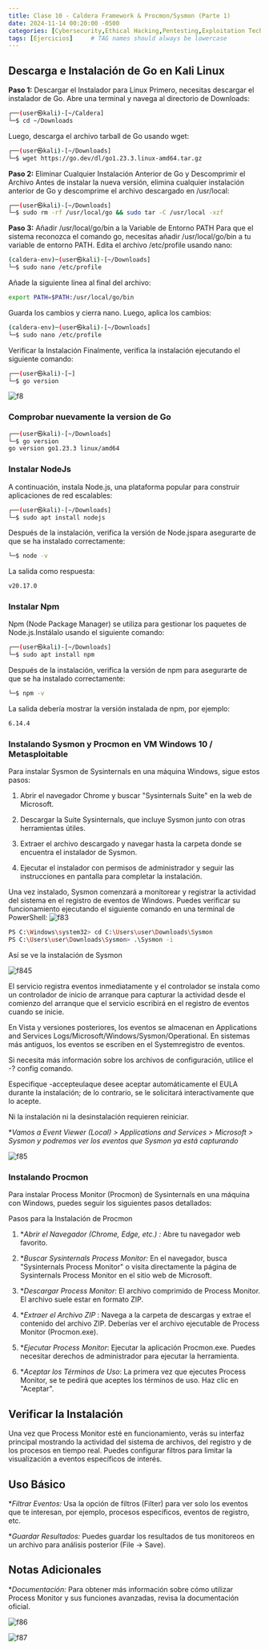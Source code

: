 ```yaml
---
title: Clase 10 - Caldera Framework & Procmon/Sysmon (Parte 1)
date: 2024-11-14 00:20:00 -0500
categories: [Cybersecurity,Ethical Hacking,Pentesting,Exploitation Techniques]
tags: [Ejercicios]     # TAG names should always be lowercase
---
```


<!-- <hr style="border: none; height: 10px; background-color: #003b00;" />

# <font color="#87CEEB">Examen Parcial.</font>

<hr style="border: none; height: 10px; background-color: #003b00;" /> -->

## Descarga e Instalación de Go en Kali Linux
**Paso 1:** Descargar el Instalador para Linux
Primero, necesitas descargar el instalador de Go. Abre una terminal y navega al directorio de Downloads:
```bash
┌──(user㉿kali)-[~/Caldera] 
└─$ cd ~/Downloads
```
Luego, descarga el archivo tarball de Go usando wget:

```bash
┌──(user㉿kali)-[~/Downloads] 
└─$ wget https://go.dev/dl/go1.23.3.linux-amd64.tar.gz
```
**Paso 2:** Eliminar Cualquier Instalación Anterior de Go y Descomprimir el Archivo
Antes de instalar la nueva versión, elimina cualquier instalación anterior de Go y descomprime el archivo descargado en /usr/local:

```bash
┌──(user㉿kali)-[~/Downloads] 
└─$ sudo rm -rf /usr/local/go && sudo tar -C /usr/local -xzf
```
**Paso 3:** Añadir /usr/local/go/bin a la Variable de Entorno PATH
Para que el sistema reconozca el comando go, necesitas añadir /usr/local/go/bin a tu variable de entorno PATH. Edita el archivo /etc/profile usando nano:
```bash
(caldera-env)─(user㉿kali)-[~/Downloads] 
└─$ sudo nano /etc/profile
```
Añade la siguiente línea al final del archivo:

```bash
export PATH=$PATH:/usr/local/go/bin
```
Guarda los cambios y cierra nano. Luego, aplica los cambios:

```bash
(caldera-env)─(user㉿kali)-[~/Downloads] 
└─$ sudo nano /etc/profile
```
Verificar la Instalación
Finalmente, verifica la instalación ejecutando el siguiente comando:

```bash
┌──(user㉿kali)-[~] 
└─$ go version
```
![f8](/assets/imagen/f8.png)

### Comprobar nuevamente la version de Go

```bash
┌──(user㉿kali)-[~/Downloads]
└─$ go version
go version go1.23.3 linux/amd64
```
### Instalar NodeJs
A continuación, instala Node.js, una plataforma popular para construir aplicaciones de red escalables:
```bash
┌──(user㉿kali)-[~/Downloads]
└─$ sudo apt install nodejs
```
Después de la instalación, verifica la versión de Node.jspara asegurarte de que se ha instalado correctamente:

```bash
└─$ node -v
```
La salida como respuesta:
```bash
v20.17.0
```
### Instalar Npm
Npm (Node Package Manager) se utiliza para gestionar los paquetes de Node.js.Instálalo usando el siguiente comando:

```bash
┌──(user㉿kali)-[~/Downloads] 
└─$ sudo apt install npm
```
Después de la instalación, verifica la versión de npm para asegurarte de que se ha instalado correctamente:
```bash
└─$ npm -v
```
La salida debería mostrar la versión instalada de npm, por ejemplo:

```bash
6.14.4
```
### Instalando Sysmon y Procmon en VM Windows 10 / Metasploitable
Para instalar Sysmon de Sysinternals en una máquina Windows, sigue estos pasos:

1. Abrir el navegador Chrome y buscar "Sysinternals Suite" en la web de Microsoft.

2. Descargar la Suite Sysinternals, que incluye Sysmon junto con otras herramientas útiles.

3. Extraer el archivo descargado y navegar hasta la carpeta donde se encuentra el instalador de Sysmon.

4. Ejecutar el instalador con permisos de administrador y seguir las instrucciones en pantalla para completar la instalación.

Una vez instalado, Sysmon comenzará a monitorear y registrar la actividad del sistema en el registro de eventos de Windows. Puedes verificar su funcionamiento ejecutando el siguiente comando en una terminal de PowerShell:
![f83](/assets/imagen/f83.png)

```bash
PS C:\Windows\system32> cd C:\Users\user\Downloads\Sysmon
PS C:\Users\user\Downloads\Sysmon> .\Sysmon -i
```
Así se ve la instalación de Sysmon

![f845](/assets/imagen/f845.png)

El servicio registra eventos inmediatamente y el controlador se instala como un controlador de inicio de arranque para capturar la actividad desde el comienzo del arranque que el servicio escribirá en el registro de eventos cuando se inicie.

En Vista y versiones posteriores, los eventos se almacenan en Applications and Services Logs/Microsoft/Windows/Sysmon/Operational. En sistemas más antiguos, los eventos se escriben en el Systemregistro de eventos.

Si necesita más información sobre los archivos de configuración, utilice el -? config comando.

Especifique -accepteulaque desee aceptar automáticamente el EULA durante la instalación; de lo contrario, se le solicitará interactivamente que lo acepte.

Ni la instalación ni la desinstalación requieren reiniciar.

**Vamos a Event Viewer (Local) > Applications and Services > Microsoft > Sysmon y podremos ver los eventos que Sysmon ya está capturando*

![f85](/assets/imagen/f85.png)

### Instalando Procmon
Para instalar Process Monitor (Procmon) de Sysinternals en una máquina con Windows, puedes seguir los siguientes pasos detallados:

Pasos para la Instalación de Procmon
1. **Abrir el Navegador (Chrome, Edge, etc.) :* Abre tu navegador web favorito.

2. **Buscar Sysinternals Process Monitor:* En el navegador, busca "Sysinternals Process Monitor" o visita directamente la página de Sysinternals Process Monitor en el sitio web de Microsoft.

3. **Descargar Process Monitor*:  El archivo comprimido de Process Monitor. El archivo suele estar en formato ZIP.

4. **Extraer el Archivo ZIP* : Navega a la carpeta de descargas y extrae el contenido del archivo ZIP. Deberías ver el archivo ejecutable de Process Monitor (Procmon.exe).

5. **Ejecutar Process Monitor*: Ejecutar la aplicación Procmon.exe. Puedes necesitar derechos de administrador para ejecutar la herramienta.

6. **Aceptar los Términos de Uso*: La primera vez que ejecutes Process Monitor, se te pedirá que aceptes los términos de uso. Haz clic en "Aceptar".

## Verificar la Instalación
Una vez que Process Monitor esté en funcionamiento, verás su interfaz principal mostrando la actividad del sistema de archivos, del registro y de los procesos en tiempo real. Puedes configurar filtros para limitar la visualización a eventos específicos de interés.

## Uso Básico
**Filtrar Eventos:*  Usa la opción de filtros (Filter) para ver solo los eventos que te interesan, por ejemplo, procesos específicos, eventos de registro, etc.

**Guardar Resultados:* Puedes guardar los resultados de tus monitoreos en un archivo para análisis posterior (File -> Save).

## Notas Adicionales
**Documentación:* Para obtener más información sobre cómo utilizar Process Monitor y sus funciones avanzadas, revisa la documentación oficial.

![f86](/assets/imagen/f86.png)

![f87](/assets/imagen/f87.png)